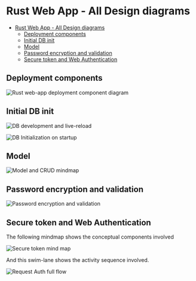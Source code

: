 # Rust Web App - All Design diagrams 
<!-- TOC -->

- [Rust Web App - All Design diagrams](#rust-web-app---all-design-diagrams)
    - [Deployment components](#deployment-components)
    - [Initial DB init](#initial-db-init)
    - [Model](#model)
    - [Password encryption and validation](#password-encryption-and-validation)
    - [Secure token and Web Authentication](#secure-token-and-web-authentication)

<!-- /TOC -->

## Deployment components

![Rust web-app deployment component diagram](./img/rustwebapp-deployment.svg)

## Initial DB init

![DB development and live-reload](./img/init-db-live-reload.svg)

![DB Initialization on startup](./img/init-db-init.svg)

## Model

![Model and CRUD mindmap](./img/model-and-crud.svg)

## Password encryption and validation

![Password encryption and validation](./img/auth-pwd-encryption-validation.svg)

## Secure token and Web Authentication

The following mindmap shows the conceptual components involved

![Secure token mind map](./img/req-auth-token-mm.svg)

And this swim-lane shows the activity sequence involved.

![Request Auth full flow](./img/req-auth-full-flow-swimlanes.svg)